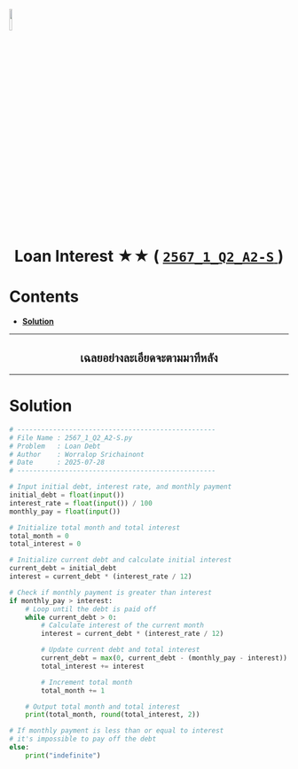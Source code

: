 <p align="left">
  <a href="../../README.md">
    <img src="../../../../Z99-OTHERS/00-common/00-back.png" style="width:10%">
  </a>
</p>

<div align="center">
  <h1>
    Loan Interest ★★ (
      <a href="https://drive.google.com/file/d/1DyMUTyMbEAQM_3bRSgrWTzRjZ0sHP4Lr/view?usp=sharing">
        <code>2567_1_Q2_A2-S</code>
      </a>
    )
  </h1>
</div>

# Contents

-   [**Solution**](#solution)

---

<div align="center">
  <h2>เฉลยอย่างละเอียดจะตามมาทีหลัง</h2>
</div>

---

# Solution

```python
# --------------------------------------------------
# File Name : 2567_1_Q2_A2-S.py
# Problem   : Loan Debt
# Author    : Worralop Srichainont
# Date      : 2025-07-28
# --------------------------------------------------

# Input initial debt, interest rate, and monthly payment
initial_debt = float(input())
interest_rate = float(input()) / 100
monthly_pay = float(input())

# Initialize total month and total interest
total_month = 0
total_interest = 0

# Initialize current debt and calculate initial interest
current_debt = initial_debt
interest = current_debt * (interest_rate / 12)

# Check if monthly payment is greater than interest
if monthly_pay > interest:
    # Loop until the debt is paid off
    while current_debt > 0:
        # Calculate interest of the current month
        interest = current_debt * (interest_rate / 12)

        # Update current debt and total interest
        current_debt = max(0, current_debt - (monthly_pay - interest))
        total_interest += interest

        # Increment total month
        total_month += 1

    # Output total month and total interest
    print(total_month, round(total_interest, 2))

# If monthly payment is less than or equal to interest
# it's impossible to pay off the debt
else:
    print("indefinite")
```
